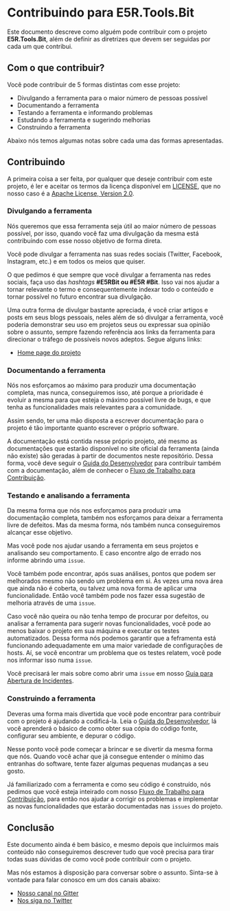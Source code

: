 Contribuindo para E5R.Tools.Bit
===============================

Este documento descreve como alguém pode contribuir com o projeto __E5R.Tools.Bit__, além de definir as diretrizes que devem ser seguidas por cada um que contribui.

## Com o que contribuir?

Você pode contribuir de 5 formas distintas com esse projeto:

* Divulgando a ferramenta para o maior número de pessoas possível
* Documentando a ferramenta
* Testando a ferramenta e informando problemas
* Estudando a ferramenta e sugerindo melhorias
* Construindo a ferramenta

Abaixo nós temos algumas notas sobre cada uma das formas apresentadas.

## Contribuindo

A primeira coisa a ser feita, por qualquer que deseje contribuir com este projeto,
é ler e aceitar os termos da licença disponível em [LICENSE][license], que no nosso
caso é a [Apache License, Version 2.0][license-apache2].

### Divulgando a ferramenta

Nós queremos que essa ferramenta seja útil ao maior número de pessoas possível,
por isso, quando você faz uma divulgação da mesma está contribuindo com esse nosso
objetivo de forma direta.

Você pode divulgar a ferramenta nas suas redes sociais (Twitter, Facebook, Instagram, etc.)
e em todos os meios que quiser.

O que pedimos é que sempre que você divulgar a ferramenta nas redes sociais, faça
uso das _hashtags_ __#E5RBit ou #E5R #Bit__. Isso vai nos ajudar a tornar relevante o termo
e consequentemente indexar todo o conteúdo e tornar possível no futuro encontrar sua
divulgação.

Uma outra forma de divulgar bastante apreciada, é você criar artigos e posts em seus
blogs pessoais, neles além de só divulgar a ferramenta, você poderia demonstrar seu uso em
projetos seus ou expressar sua opinião sobre o assunto, sempre fazendo referência aos links da
ferramenta para direcionar o tráfego de possíveis novos adeptos. Segue alguns links:

* [Home page do projeto][project-home]

### Documentando a ferramenta

Nós nos esforçamos ao máximo para produzir uma documentação completa, mas nunca,
conseguiremos isso, até porque a prioridade é evoluir a mesma para que esteja o máximo
possível livre de bugs, e que tenha as funcionalidades mais relevantes para a comunidade.

Assim sendo, ter uma mão disposta a escrever documentação para o projeto é tão importante
quanto escrever o próprio software.

A documentação está contida nesse próprio projeto, até mesmo as documentações que
estarão disponível no site oficial da ferramenta (ainda não existe) são geradas à partir
de documentos neste repositório. Dessa forma, você deve seguir o [Guida do Desenvolvedor][developer-guide] para contribuir também com a documentação, além de conhecer o
[Fluxo de Trabalho para Contribuição][contribution-workflow].

### Testando e analisando a ferramenta

Da mesma forma que nós nos esforçamos para produzir uma documentação completa, também
nos esforçamos para deixar a ferramenta livre de defeitos. Mas da mesma forma, nós
também nunca conseguiremos alcançar esse objetivo.

Mas você pode nos ajudar usando a ferramenta em seus projetos e analisando seu comportamento.
E caso encontre algo de errado nos informe abrindo uma `issue`.

Você também pode encontrar, após suas análises, pontos que podem ser melhorados mesmo
não sendo um problema em si. Às vezes uma nova área que ainda não é coberta, ou talvez
uma nova forma de aplicar uma funcionalidade. Então você também pode nos fazer essa
sugestão de melhoria através de uma `issue`.

Caso você não queira ou não tenha tempo de procurar por defeitos, ou analisar a ferramenta
para sugerir novas funcionalidades, você pode ao menos baixar o projeto em sua máquina e
executar os testes automatizados. Dessa forma nós podemos garantir que a feframenta está
funcionando adequadamente em uma maior variedade de configurações de hosts. Aí, se você
encontrar um problema que os testes relatem, você pode nos informar isso numa `issue`.

Você precisará ler mais sobre como abrir uma `issue` em nosso [Guia para Abertura de Incidentes][issue-guide].

### Construindo a ferramenta

Deveras uma forma mais divertida que você pode encontrar para contribuir com o projeto
é ajudando a codificá-la. Leia o [Guida do Desenvolvedor][developer-guide], lá você aprenderá
o básico de como obter sua cópia do código fonte, configurar seu ambiente, e depurar
o código.

Nesse ponto você pode começar a brincar e se divertir da mesma forma que nós. Quando você
achar que já consegue entender o mínimo das entranhas do software, tente fazer algumas
pequenas mudanças a seu gosto.

Já familiarizado com a ferramenta e como seu código é construído, nós pedimos que você esteja
inteirado com nosso [Fluxo de Trabalho para Contribuição][contribution-workflow], para então
nos ajudar a corrigir os problemas e implementar as novas funcionalidades que estarão
documentadas nas `issues` do projeto.

## Conclusão

Este documento ainda é bem básico, e mesmo depois que incluirmos mais conteúdo não conseguiremos
descrever tudo que você precisa para tirar todas suas dúvidas de como você pode contribuir com
o projeto.

Mas nós estamos à disposição para conversar sobre o assunto. Sinta-se à vontade para falar
conosco em um dos canais abaixo:

* [Nosso canal no Gitter][gitter]
* [Nos siga no Twitter][twitter]

<!-- Links -->

[license]: ../LICENSE
[license-apache2]: http://www.apache.org/licenses/LICENSE-2.0
[project-home]: https://github.com/bits-net
[developer-guide]: developer-guide.md
[contribution-workflow]: contribution-workflow.md
[issue-guide]: issue-guide.md
[gitter]: https://gitter.im/e5r/bit
[twitter]: https://twitter.com/erlimar
